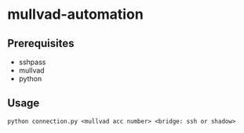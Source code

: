 # mullvad-automation

## Prerequisites
+ sshpass
+ mullvad
+ python

## Usage
```
python connection.py <mullvad acc number> <bridge: ssh or shadow>
```
